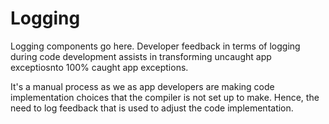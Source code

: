 # Logging

Logging components go here. Developer feedback in terms of logging during code development assists in transforming uncaught app exceptiosnto 100% caught app exceptions.

It's a manual process as we as app developers are making code implementation choices that the compiler is not set up to make. Hence, the need to log feedback that is used to adjust the code implementation.